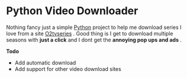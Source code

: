 # Python Video Downloader

Nothing fancy just a simple <a href="https://www.python.org/">Python</a> project to help me download series I love from a site <a href="http://o2tvseries.com">O2tvseries</a> . Good thing is I get to download multiple seasons with <b>just a click</b> and I dont get the <b> annoying pop ups and ads </b> .

<b>Todo</b>
<ul type="square">
  <li>Add automatic download</li>
  <li>Add support for other video download sites</li>
</ul>
